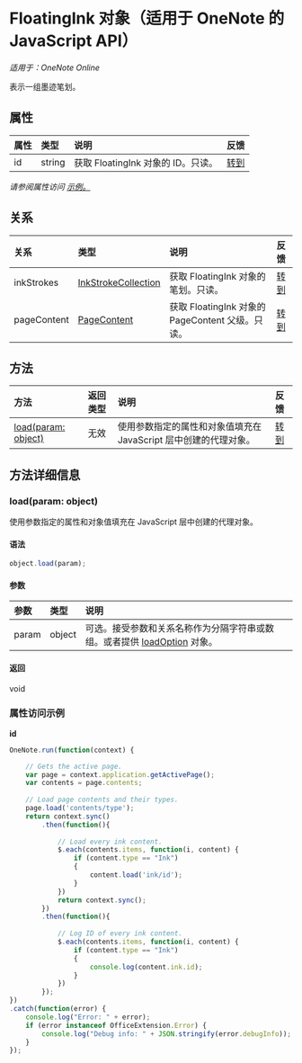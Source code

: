 # <a name="floatingink-object-(javascript-api-for-onenote)"></a>FloatingInk 对象（适用于 OneNote 的 JavaScript API）

_适用于：OneNote Online_  


表示一组墨迹笔划。

## <a name="properties"></a>属性

| 属性     | 类型   |说明|反馈|
|:---------------|:--------|:----------|:-------|
|id|string|获取 FloatingInk 对象的 ID。只读。|[转到](https://github.com/OfficeDev/office-js-docs/issues/new?title=OneNote-floatingInk-id)|

_请参阅属性访问 [示例。](#property-access-examples)_

## <a name="relationships"></a>关系
| 关系 | 类型   |说明| 反馈|
|:---------------|:--------|:----------|:-------|
|inkStrokes|[InkStrokeCollection](inkstrokecollection.md)|获取 FloatingInk 对象的笔划。只读。|[转到](https://github.com/OfficeDev/office-js-docs/issues/new?title=OneNote-floatingInk-inkStrokes)|
|pageContent|[PageContent](pagecontent.md)|获取 FloatingInk 对象的 PageContent 父级。只读。|[转到](https://github.com/OfficeDev/office-js-docs/issues/new?title=OneNote-floatingInk-pageContent)|

## <a name="methods"></a>方法

| 方法           | 返回类型    |说明| 反馈|
|:---------------|:--------|:----------|:-------|
|[load(param: object)](#loadparam-object)|无效|使用参数指定的属性和对象值填充在 JavaScript 层中创建的代理对象。|[转到](https://github.com/OfficeDev/office-js-docs/issues/new?title=OneNote-floatingInk-load)|

## <a name="method-details"></a>方法详细信息


### <a name="load(param:-object)"></a>load(param: object)
使用参数指定的属性和对象值填充在 JavaScript 层中创建的代理对象。

#### <a name="syntax"></a>语法
```js
object.load(param);
```

#### <a name="parameters"></a>参数
| 参数    | 类型   |说明|
|:---------------|:--------|:----------|
|param|object|可选。接受参数和关系名称作为分隔字符串或数组。或者提供 [loadOption](loadoption.md) 对象。|

#### <a name="returns"></a>返回
void
### <a name="property-access-examples"></a>属性访问示例

**id**
```js
OneNote.run(function(context) {

    // Gets the active page.
    var page = context.application.getActivePage();
    var contents = page.contents;
    
    // Load page contents and their types.
    page.load('contents/type');
    return context.sync()
        .then(function(){
        
            // Load every ink content.
            $.each(contents.items, function(i, content) {
                if (content.type == "Ink")
                {
                    content.load('ink/id');
                }                           
            })
            return context.sync();
        })
        .then(function(){
        
            // Log ID of every ink content.
            $.each(contents.items, function(i, content) {
                if (content.type == "Ink")
                {
                    console.log(content.ink.id);
                }                           
            })              
        });
})
.catch(function(error) {
    console.log("Error: " + error);
    if (error instanceof OfficeExtension.Error) {
        console.log("Debug info: " + JSON.stringify(error.debugInfo));
    }
}); 
```
